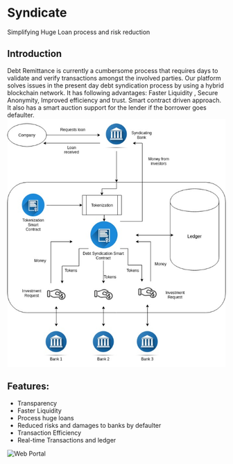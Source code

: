 # Syndicate

Simplifying Huge Loan process and risk reduction 

## Introduction
Debt Remittance is currently a cumbersome process that requires days to validate and verify transactions amongst the involved parties. Our platform solves issues in the present day debt syndication process by using a hybrid blockchain network. It has following advantages: Faster  Liquidity , Secure Anonymity, Improved efficiency and trust. Smart contract driven approach. It also has a smart auction support for the lender if the borrower goes defaulter.   
![Architecture Diagram](Screenshots/Architecture.jpg)


## Features:

* Transparency
* Faster Liquidity
* Process huge loans
* Reduced risks and damages to banks by defaulter
* Transaction Efficiency
* Real-time Transactions and ledger

![Web Portal](Screenshots/SignUp.jpg)
